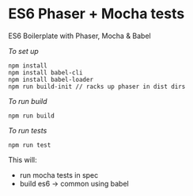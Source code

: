 # ES6 Phaser + Mocha tests

ES6 Boilerplate with Phaser, Mocha &amp; Babel

*To set up*

```
npm install
npm install babel-cli 
npm install babel-loader
npm run build-init // racks up phaser in dist dirs
```

*To run build*

```
npm run build
```

*To run tests*

`npm run test`

This will:

 - run mocha tests in spec
 - build es6 -> common using babel
